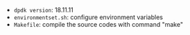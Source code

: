 - `dpdk version`: 18.11.11
- `environmentset.sh`: configure environment variables
- `Makefile`: compile the source codes with command "make"


